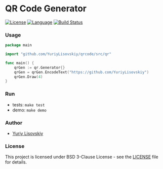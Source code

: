 # QR Code Generator
[![License](https://img.shields.io/badge/BSD-3--Clause-orange.svg)](LICENSE)
[![Language](https://img.shields.io/badge/Go-1.10-blue.svg)](https://golang.org/)
[![Build Status](https://travis-ci.org/YuriyLisovskiy/qrcode.svg?branch=master)](https://travis-ci.org/YuriyLisovskiy/qrcode)
### Usage
```go
package main

import "github.com/YuriyLisovskiy/qrcode/src/qr"

func main() {
	qrGen := qr.Generator{}
	qrGen = qrGen.EncodeText("https://github.com/YuriyLisovskiy")
	qrGen.Draw(4)
}
```
### Run
* tests: `make test`
* demo: `make demo`
### Author
* [Yuriy Lisovskiy](https://github.com/YuriyLisovskiy)
### License
This project is licensed under BSD 3-Clause License - see the [LICENSE](LICENSE) file for details.